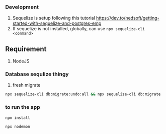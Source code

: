 ### Development
1. Sequelize is setup following this tutorial https://dev.to/nedsoft/getting-started-with-sequelize-and-postgres-emp
1. If sequelize is not installed, globally, can use `npx sequelize-cli <command>`

## Requirement
1. NodeJS

### Database sequlize thingy
1. fresh migrate

```bash
npx sequelize-cli db:migrate:undo:all && npx sequelize-cli db:migrate
```

### to run the app
`npm install`

`npx nodemon`
